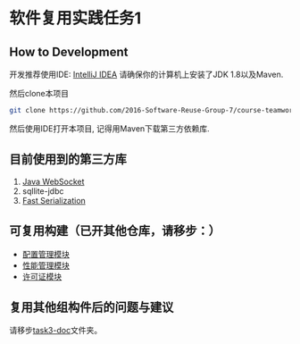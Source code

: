 # 软件复用实践任务1

## How to Development
开发推荐使用IDE: <a href="https://www.jetbrains.com/idea">IntelliJ IDEA</a>
请确保你的计算机上安装了JDK 1.8以及Maven.

然后clone本项目
```bash
git clone https://github.com/2016-Software-Reuse-Group-7/course-teamwork-1.git
```

然后使用IDE打开本项目, 记得用Maven下载第三方依赖库.

## 目前使用到的第三方库

1. <a href="https://github.com/TooTallNate/Java-WebSocket">Java WebSocket</a>
2. sqllite-jdbc
3. <a href="http://ruedigermoeller.github.io/fast-serialization">Fast Serialization</a>

## 可复用构建（已开其他仓库，请移步：）
- <a href="https://github.com/2016-Software-Reuse-Group-7/CM-module">配置管理模块</a>
- <a href="https://github.com/2016-Software-Reuse-Group-7/PM-module">性能管理模块</a>
- <a href="https://github.com/2016-Software-Reuse-Group-7/License-module">许可证模块</a>

## 复用其他组构件后的问题与建议

请移步<a href="./task3-doc/">task3-doc</a>文件夹。
